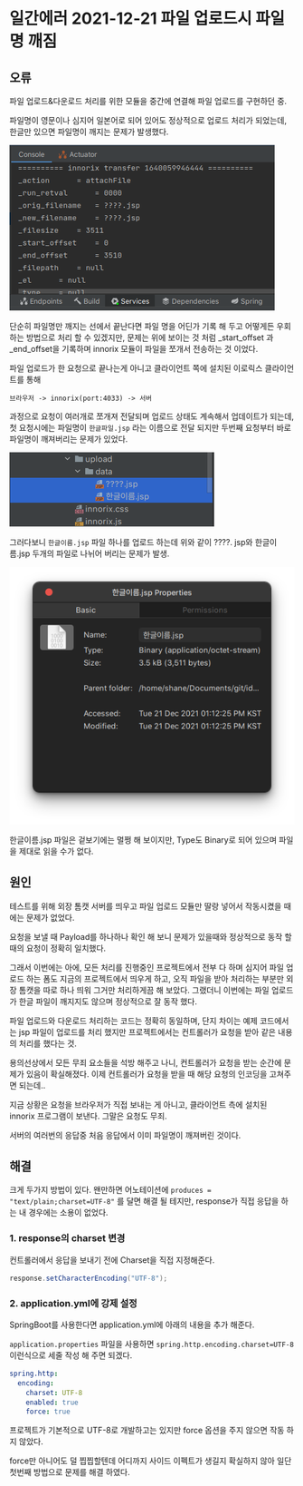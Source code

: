 # 일간에러 2021-12-21 파일 업로드시 파일명 깨짐

## 오류

파일 업로드&다운로드 처리를 위한 모듈을 중간에 연결해 파일 업로드를 구현하던 중.

파일명이 영문이나 심지어 일본어로 되어 있어도 정상적으로 업로드 처리가 되었는데, 한글만 있으면 파일명이 깨지는 문제가 발생했다.

![image-20211221131253073](https://raw.githubusercontent.com/Shane-Park/mdblog/main/devlife/todayError/20211221.assets/image-20211221131253073.png)

단순히 파일명만 깨지는 선에서 끝난다면 파일 명을 어딘가 기록 해 두고 어떻게든 우회하는 방법으로 처리 할 수 있겠지만, 문제는 위에 보이는 것 처럼 _start_offset 과 _end_offset을 기록하며 innorix 모듈이 파일을 쪼개서 전송하는 것 이었다.

파일 업로드가 한 요청으로 끝나는게 아니고 클라이언트 쪽에 설치된 이로릭스 클라이언트를 통해

```
브라우저 -> innorix(port:4033) -> 서버 
```

과정으로 요청이 여러개로 쪼개져 전달되며 업로드 상태도 계속해서 업데이트가 되는데,  첫 요청시에는 파일명이 `한글파일.jsp` 라는 이름으로 전달 되지만 두번째 요청부터 바로 파일명이 깨져버리는 문제가 있었다. 

![image-20211221131420397](https://raw.githubusercontent.com/Shane-Park/mdblog/main/devlife/todayError/20211221.assets/image-20211221131420397.png)

그러다보니 `한글이름.jsp` 파일 하나를 업로드 하는데 위와 같이 ????. jsp와 한글이름.jsp 두개의 파일로 나뉘어 버리는 문제가 발생. 

![image-20211221132255974](https://raw.githubusercontent.com/Shane-Park/mdblog/main/devlife/todayError/20211221.assets/image-20211221132255974.png)

한글이름.jsp 파일은 겉보기에는 멀쩡 해 보이지만, Type도 Binary로 되어 있으며 파일을 제대로 읽을 수가 없다. 

## 원인

테스트를 위해 외장 톰캣 서버를 띄우고 파일 업로드 모듈만 딸랑 넣어서 작동시켰을 때에는 문제가 없었다. 

요청을 보낼 때 Payload를 하나하나 확인 해 보니 문제가 있을때와 정상적으로 동작 할 때의 요청이 정확히 일치했다.

그래서 이번에는 아에, 모든 처리를 진행중인 프로젝트에서 전부 다 하며 심지어 파일 업로드 하는 폼도 지금의 프로젝트에서 띄우게 하고, 오직 파일을 받아 처리하는 부분만 외장 톰캣을 따로 하나 띄워 그거만 처리하게끔 해 보았다.  그랬더니 이번에는 파일 업로드가 한글 파일이 깨지지도 않으며 정상적으로 잘 동작 했다. 

파일 업로드와 다운로드 처리하는 코드는 정확히 동일하며, 단지 차이는 예제 코드에서는 jsp 파일이 업로드를 처리 했지만 프로젝트에서는 컨트롤러가 요청을 받아 같은 내용의 처리를 했다는 것. 

용의선상에서 모든 무죄 요소들을 석방 해주고 나니, 컨트롤러가 요청을 받는 순간에 문제가 있음이 확실해졌다. 이제 컨트롤러가 요청을 받을 때 해당 요청의 인코딩을 고쳐주면 되는데..

지금 상황은 요청을 브라우저가 직접 보내는 게 아니고, 클라이언트 측에 설치된 innorix 프로그램이 보낸다. 그말은 요청도 무죄. 

서버의 여러번의 응답중 처음 응답에서 이미 파일명이 깨져버린 것이다.

## 해결

크게 두가지 방법이 있다. 왠만하면 어노테이션에 `produces = "text/plain;charset=UTF-8"` 를 달면 해결 될 테지만, response가 직접 응답을 하는 내 경우에는 소용이 없었다.

### 1. response의 charset 변경

컨트롤러에서 응답을 보내기 전에 Charset을 직접 지정해준다.

```java
response.setCharacterEncoding("UTF-8");
```

### 2. application.yml에 강제 설정

SpringBoot를 사용한다면 application.yml에 아래의 내용을 추가 해준다. 

`application.properties` 파일을 사용하면 `spring.http.encoding.charset=UTF-8` 이런식으로 세줄 작성 해 주면 되겠다.

```yaml
spring.http:
  encoding:
    charset: UTF-8
    enabled: true
    force: true
```

프로젝트가 기본적으로 UTF-8로 개발하고는 있지만 force 옵션을 주지 않으면 작동 하지 않았다.

force만 아니어도 덜 찝찝할텐데 어디까지 사이드 이펙트가 생길지 확실하지 않아 일단 첫번째 방법으로 문제를 해결 하였다.

